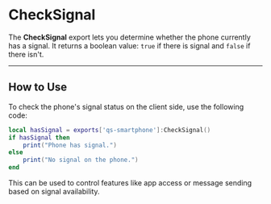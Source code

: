 # CheckSignal

The **CheckSignal** export lets you determine whether the phone currently has a signal. It returns a boolean value: `true` if there is signal and `false` if there isn't.

***

## How to Use

To check the phone's signal status on the client side, use the following code:

```lua
local hasSignal = exports['qs-smartphone']:CheckSignal()
if hasSignal then
    print("Phone has signal.")
else
    print("No signal on the phone.")
end
```

This can be used to control features like app access or message sending based on signal availability.

